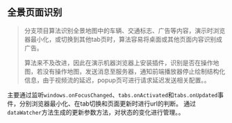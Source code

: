 ## 全景页面识别

> ​		分支项目算法识别全景地图中的车辆、交通标志、广告等内容，演示时浏览器最小化，或切换到其他tab页时，算法容易将桌面或其他页面内容识别成广告。
>
> ​		算法来不及改进，因此在演示机器浏览器上安装插件，识别是否在操作地图，若没有操作地图，发送消息至服务器，通知前端播放器停止绘制结构化信息，由于视频流的延迟，popup页可进行请求延迟发送相关配置。。

​		主要通过监听`windows.onFocusChanged`、`tabs.onActivated`和`tabs.onUpdated`事件，分别浏览器最小化、在tab切换和页面更新时进行url的判断。
  通过`dataWatcher`方法生成的更新参数方法，对状态的变化进行管理。。
